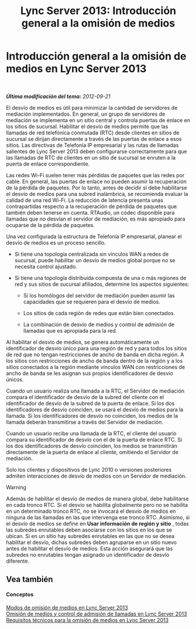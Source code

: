 ﻿---
title: 'Lync Server 2013: Introducción general a la omisión de medios'
TOCTitle: Introducción general a la omisión de medios
ms:assetid: 9ea090b3-f607-46f7-97dd-2510052524e5
ms:mtpsurl: https://technet.microsoft.com/es-es/library/Gg412740(v=OCS.15)
ms:contentKeyID: 48276153
ms.date: 01/07/2017
mtps_version: v=OCS.15
ms.translationtype: HT
---

# Introducción general a la omisión de medios en Lync Server 2013

 

_**Última modificación del tema:** 2012-09-21_

El desvío de medios es útil para minimizar la cantidad de servidores de mediación implementados. En general, un grupo de servidores de mediación se implementa en un sitio central y controla puertas de enlace en los sitios de sucursal. Habilitar el desvío de medios permite que las llamadas de red telefónica conmutada (RTC) desde clientes en sitios de sucursal se dirijan directamente a través de las puertas de enlace a esos sitios. Las directivas de Telefonía IP empresarial y las rutas de llamadas salientes de Lync Server 2013 deben configurarse correctamente para que las llamadas de RTC de clientes en un sitio de sucursal se enruten a la puerta de enlace correspondiente.

Las redes Wi-Fi suelen tener más pérdidas de paquetes que las redes por cable. En general, las puertas de enlace no pueden asumir la recuperación de la pérdida de paquetes. Por lo tanto, antes de decidir si debe habilitarse el desvío de medios para una subred inalámbrica, se recomienda evaluar la calidad de una red Wi-Fi. La reducción de latencia presenta unas contrapartidas respecto a la recuperación de pérdida de paquetes que también deben tenerse en cuenta. RTAudio, un códec disponible para llamadas que no desvían el servidor de mediación, es más apropiado para ocuparse de la pérdida de paquetes.

Una vez configurada la estructura de Telefonía IP empresarial, planear el desvío de medios es un proceso sencillo.

  - Si tiene una topología centralizada sin vínculos WAN a redes de sucursal, puede habilitar un desvío de medios global porque no se necesita control ajustado.

  - Si tiene una topología distribuida compuesta de una o más regiones de red y sus sitios de sucursal afiliados, determine los aspectos siguientes:
    
      - Si los homólogos del servidor de mediación pueden asumir las capacidades que se requieren para el desvío de medios.
    
      - Los sitios de cada región de redes que están bien conectados.
    
      - La combinación de desvío de medios y control de admisión de llamadas que es apropiada para la red.

Al habilitar el desvío de medios, se genera automáticamente un identificador de desvío único para una región de red y para todos los sitios de red que no tengan restricciones de ancho de banda en dicha región. A los sitios con restricciones de ancho de banda dentro de la región y a los sitios conectados a la región mediante vínculos WAN con restricciones de ancho de banda se les asignan sus propios identificadores de desvío únicos.

Cuando un usuario realiza una llamada a la RTC, el Servidor de mediación compara el identificador de desvío de la subred del cliente con el identificador de desvío de la subred de la puerta de enlace. Si los dos identificadores de desvío coinciden, se usará el desvío de medios para la llamada. Si los identificadores de desvío no coinciden, los medios de la llamada deberán transmitirse a través del Servidor de mediación.

Cuando un usuario recibe una llamada de la RTC, el cliente del usuario compara su identificador de desvío con el de la puerta de enlace RTC. Si los dos identificadores de desvío coinciden, los medios se transmitirán directamente de la puerta de enlace al cliente, omitiendo el Servidor de mediación.

Solo los clientes y dispositivos de Lync 2010 o versiones posteriores admiten interacciones de desvío de medios con un Servidor de mediación.

> [!WARNING]  
> Además de habilitar el desvío de medios de manera global, debe habilitarse en cada tronco RTC. Si el desvío se habilita globalmente pero no se habilita en un determinado tronco RTC, no se invocará el desvío de medios en ninguna de las llamadas en las que intervenga ese tronco RTC. Asimismo, si el desvío de medios se define en <strong>Usar información de región y sitio</strong> , todas las subredes enrutables deben asociarse con los sitios en los que se ubican. Si en un sitio hay subredes enrutables en las que no se desea habilitar el desvío, dichas subredes deben agruparse en un sitio nuevo antes de habilitar el desvío de medios. Esta acción asegurará que las subredes no enrutables tengan asignado un identificador de desvío diferente.



## Vea también

#### Conceptos

[Modos de omisión de medios en Lync Server 2013](lync-server-2013-media-bypass-modes.md)  
[Omisión de medios y control de admisión de llamadas en Lync Server 2013](lync-server-2013-media-bypass-and-call-admission-control.md)  
[Requisitos técnicos para la omisión de medios en Lync Server 2013](lync-server-2013-technical-requirements-for-media-bypass.md)

